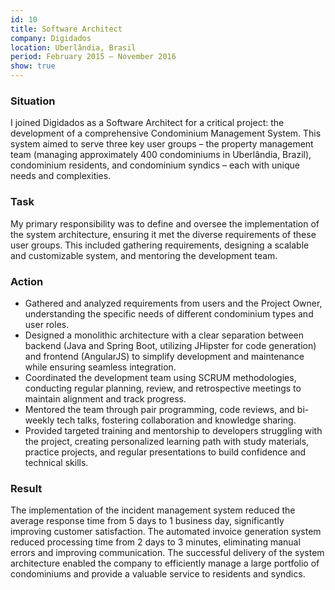 ```yaml
---
id: 10
title: Software Architect
company: Digidados
location: Uberlândia, Brasil
period: February 2015 – November 2016
show: true
---
```


### Situation

I joined Digidados as a Software Architect for a critical project: the development of a comprehensive Condominium Management System. This system aimed to serve three key user groups – the property management team (managing approximately 400 condominiums in Uberlândia, Brazil), condominium residents, and condominium syndics – each with unique needs and complexities.

### Task

My primary responsibility was to define and oversee the implementation of the system architecture, ensuring it met the diverse requirements of these user groups. This included gathering requirements, designing a scalable and customizable system, and mentoring the development team.

### Action

- Gathered and analyzed requirements from users and the Project Owner, understanding the specific needs of different condominium types and user roles.
- Designed a monolithic architecture with a clear separation between backend (Java and Spring Boot, utilizing JHipster for code generation) and frontend (AngularJS) to simplify development and maintenance while ensuring seamless integration.
- Coordinated the development team using SCRUM methodologies, conducting regular planning, review, and retrospective meetings to maintain alignment and track progress.
- Mentored the team through pair programming, code reviews, and bi-weekly tech talks, fostering collaboration and knowledge sharing.
- Provided targeted training and mentorship to developers struggling with the project, creating personalized learning path with study materials, practice projects, and regular presentations to build confidence and technical skills.

### Result

The implementation of the incident management system reduced the average response time from 5 days to 1 business day, significantly improving customer satisfaction. The automated invoice generation system reduced processing time from 2 days to 3 minutes, eliminating manual errors and improving communication. The successful delivery of the system architecture enabled the company to efficiently manage a large portfolio of condominiums and provide a valuable service to residents and syndics.
